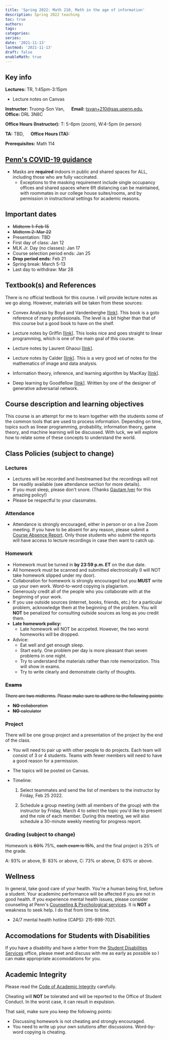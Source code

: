 ```yaml
---
title: 'Spring 2022: Math 210, Math in the age of information'
description: Spring 2022 teaching
toc: true
authors:
tags:
categories:
series:
date: '2021-11-13'
lastmod: '2021-11-13'
draft: false
enableMath: true
---
```

## Key info

**Lectures:** 
TR, 1:45pm-3:15pm  

- Lecture notes on Canvas 

**Instructor:** Truong-Son Van, &emsp; **Email:** tsvan+210@sas.upenn.edu, &emsp; **Office:** DRL 3N8C

**Office Hours (Instructor):** T: 5-6pm (zoom), W:4-5pm (in person)

**TA:** TBD, &emsp; **Office Hours (TA):**

**Prerequisites:** Math 114

## [Penn's COVID-19 guidance](https://coronavirus.upenn.edu/content/public-health-guidance)
- Masks are **required** indoors in public and shared spaces for ALL, including those who are fully vaccinated.
    - Exceptions to the masking requirement include single occupancy offices and shared spaces where 6ft distancing can be maintained, with roommates in our college house suites/rooms, and by permission in instructional settings for academic reasons.

## Important dates
- ~~Midterm 1: Feb 15~~
- ~~Midterm 2: Mar 22~~
- Presentation: TBD
- First day of class: Jan 12
- MLK Jr. Day (no classes): Jan 17
- Course selection period ends: Jan 25
- **Drop period ends:** Feb 21
- Spring break: March 5-13
- Last day to withdraw: Mar 28


## Textbook(s) and References 
There is no official textbook for this course. I will provide lecture notes
as we go along.
However, materials will be taken from these sources:

- Convex Analysis by Boyd and Vandenberghe [[link](https://web.stanford.edu/~boyd/cvxbook/bv_cvxbook.pdf)].
This book is a goto reference of many professionals.
The level is a bit higher than that of this course but a good book to have
on the shelf.

- Lecture notes by Griffin [[link](http://www.personal.psu.edu/cxg286/Math484_V1.pdf)].
This looks nice and goes straight to linear programming, which is one of the
main goal of this course.

- Lecture notes by Laurent Ghaoui [[link](https://people.eecs.berkeley.edu/~elghaoui/Teaching/EE227BT/LectureNotes_EE227BT.pdf)].

- Lecture notes by Calder [[link](https://www-users.cse.umn.edu/~jwcalder/5467Notes.pdf)].
This is a very good set of notes for the mathematics of image and data analysis.

- Information theory, inference, and learning algorithm by MacKay [[link](http://www.inference.org.uk/mackay/itila/book.html)]. 

- Deep learning by Goodfellow [[link](https://www.deeplearningbook.org/)].
    Written by one of the designer of generative adversarial network.

## Course description and learning objectives
This course is an attempt for me to learn together with the students
some of the common tools that are used to process information.
Depending on time,
topics such as linear programming, probability, information theory,
game theory, and machine learning will be discussed.
With luck, we will explore how to relate some of these concepts to understand
the world.


## Class Policies (subject to change)
### Lectures
- Lectures will be recorded and livestreamed but the recordings will not be readily available (see attendance section for more details).
- If you must sleep, please don't snore. (Thanks [Gautam Iyer](https://www.math.cmu.edu/~gautam/) for this amazing policy!)
- Please be respectful to your classmates.

### Attendance
- Attendance is strongly encouraged, either in person or on a live Zoom meeting. If you have to be absent for any reason, please submit a [Course Absence Report](https://www.college.upenn.edu/course-absence-report). 
Only those students who submit the reports will have access to lecture recordings in case then want to catch up.

### Homework
- Homework must be turned in **by 23:59 p.m. ET** on the due date. 
- All homework must be scanned and submitted electronically 
(I will NOT take homework slipped under my door).
- Collaboration for homework is strongly encouraged but you **MUST** write up your own work. Word-to-word copying is plagiarism.
- Generously credit all of the people who you collaborate with at the beginning of your work.
- If you use outside sources (internet, books, friends, etc.) for a particular problem, acknowledge them at the beginning of the problem.
You will **NOT** be penalized for consulting outside sources as long as you credit them.
- **Late homework policy:** 
    - Late homework wll NOT be accpeted. However, the two worst homeworks will be dropped.
- Advice:
    - Eat well and get enough sleep.
    - Start early. One problem per day is more pleasant than seven problems in one night.
    - Try to understand the materials rather than rote memorization. This will show in exams.
    - Try to write clearly and demonstrate clarity of thoughts.

### ~~Exams~~
~~There are two midterms.~~
~~Please make sure to adhere to the following points:~~
- ~~**NO** collaboration~~
- ~~**NO** calculator~~ 

### Project
There will be one group project and a presentation of the project by
the end of the class.

- You will need to pair up with other people to do projects. Each team will consist
of 3 or 4 students. Teams with fewer members will need to have a good reason for a permission.

- The topics will be posted on Canvas.

- Timeline:
    1. Select teammates and send the list of members to the instructor by Friday, Feb 25 2022.

    2. Schedule a group meeting (with all members of the group) with the instructor 
    by Friday, March 4 to select the topic you'd like to present and the role of each
    member. During this meeting, we will also schedule a 30-minute weekly meeting
    for progress report.



### Grading (subject to change)
Homework is ~~60%~~ 75%, ~~each exam is 15%~~, and the final project is 25% of the grade.

A: 93% or above, B: 83% or above, C: 73% or above, D: 63% or above.



## Wellness
In general, take good care of your health. 
You're a human being first, before a student.
Your academinc performance will be affected if you are not in good health.
If you experience mental health issues, please consider counseling at Penn's
[Counseling & Psychological services](https://caps.wellness.upenn.edu/).
It is **NOT** a weakness to seek help. I do that from time to time.

- 24/7 mental health hotline (CAPS): 215-898-7021.

## Accomodations for Students with Disabilities
If you have a disability and have a letter from the [Student Disabilities Services](https://wlrc.vpul.upenn.edu/sds/) office, please meet and discuss with me as early as possible so I can make appropriate accomodations for you.

## Academic Integrity
Please read the [Code of Academic Integrity](https://catalog.upenn.edu/pennbook/code-of-academic-integrity/) carefully.

Cheating will **NOT** be tolerated and will be reported to the Office of Student Conduct.
In the worst case, it can result in expulsion.

That said, make sure you keep the following points:
- Discussing homework is not cheating and strongly encouraged.
- You need to write up your own solutions after discussions. Word-by-word copying is cheating.

